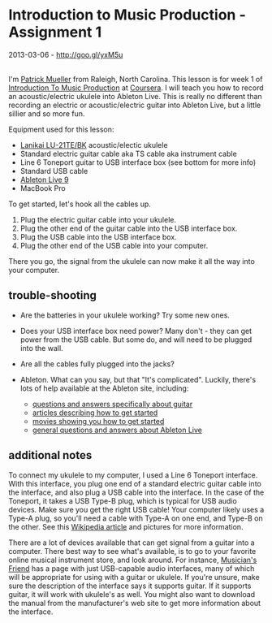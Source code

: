 Introduction to Music Production - Assignment 1
================================================================================

<div class=float-right>
2013-03-06 - <a href="http://goo.gl/yxM5u">http://goo.gl/yxM5u</a>
</div>
<br clear=all>

I'm [Patrick Mueller](http://muellerware.org) from Raleigh, North Carolina.
This lesson is for week 1 of 
[Introduction To Music Production](https://class.coursera.org/musicproduction-001/human_grading/view/courses/970263/assessments/4/submissions) 
at [Coursera](http://coursera.org). 
I will teach you how to record an acoustic/electric ukulele into Ableton Live.
This is really no different than recording an electric or acoustic/electric 
guitar into Ableton Live, but a little sillier and so more fun.

Equipment used for this lesson:

* [Lanikai LU-21TE/BK](http://lanikaiukes.com/laniblog/ukuleles/discontinued/lu-21tebk-tenor-size-ae-black-ukulele/) acoustic/electic ukulele
* Standard electric guitar cable aka TS cable aka instrument cable
* Line 6 Toneport guitar to USB interface box (see bottom for more info)
* Standard USB cable
* [Ableton Live 9](https://www.ableton.com/en/live/)
* MacBook Pro

To get started, let's hook all the cables up.

1. Plug the electric guitar cable into your ukulele.
2. Plug the other end of the guitar cable into the USB interface box.
3. Plug the USB cable into the USB interface box.
4. Plug the other end of the USB cable into your computer.

There you go, the signal from the ukulele can now make it all the way into your
computer.

trouble-shooting
--------------------------------------------------------------------------------

* Are the batteries in your ukulele working?  Try some new ones.

* Does your USB interface box need power?  Many don't - they can get power
  from the USB cable.  But some do, and will need to be plugged into the
  wall.

* Are all the cables fully plugged into the jacks?

* Ableton.  What can you say, but that "It's complicated".  Luckily, there's
  lots of help available at the Ableton site, including:

    * [questions and answers specifically about guitar](https://www.ableton.com/answers/tags/guitar)
    * [articles describing how to get started](https://www.ableton.com/en/articles/tags/getting-started/)
    * [movies showing you how to get started](https://www.ableton.com/en/help/learn-live/#getting-started)
    * [general questions and answers about Ableton Live](https://www.ableton.com/en/help/)


additional notes
--------------------------------------------------------------------------------

To connect my ukulele to my computer, I used a Line 6 Toneport interface.  With
this interface, you plug one end of a standard electric guitar cable into the
interface, and also plug a USB cable into the interface.  In the case of the
Toneport, it takes a USB Type-B plug, which is typical for USB audio devices.
Make sure you get the right USB cable!  Your computer likely uses a Type-A
plug, so you'll need a cable with Type-A on one end, and Type-B on the other.
See this [Wikipedia article](http://en.wikipedia.org/wiki/Universal_Serial_Bus#Cable_plugs_.28USB_1.x.2F2.0.29)
and pictures for more information.

There are a lot of devices available that can get signal from a guitar into a 
computer.  There
best way to see what's available, is to go to your favorite online musical
instrument store, and look around.  For instance, 
[Musician's Friend](http://www.musiciansfriend.com/audio-interfaces/usb) has
a page with just USB-capable audio interfaces, many of which will be appropriate
for using with a guitar or ukulele.  If you're unsure, make sure the description
of the interface says it supports guitar.  If it supports guitar, it will work
with ukulele's as well.  You might also want to download the manual from the
manufacturer's web site to get more information about the interface.

